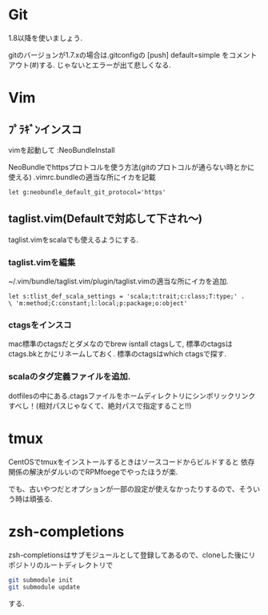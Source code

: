 # Git

1.8以降を使いましょう.

gitのバージョンが1.7.xの場合は.gitconfigの
[push]
     default=simple
をコメントアウト(#)する.
じゃないとエラーが出て悲しくなる.

# Vim

## ﾌﾟﾗｷﾞﾝインスコ

vimを起動して
    :NeoBundleInstall

NeoBundleでhttpsプロトコルを使う方法(gitのプロトコルが通らない時とかに使える)
.vimrc.bundleの適当な所にイカを記載

```vim
let g:neobundle_default_git_protocol='https'
```

## taglist.vim(Defaultで対応して下され〜)

taglist.vimをscalaでも使えるようにする.

### taglist.vimを編集

~/.vim/bundle/taglist.vim/plugin/taglist.vimの適当な所にイカを追加.

```vim
let s:tlist_def_scala_settings = 'scala;t:trait;c:class;T:type;' .
\ 'm:method;C:constant;l:local;p:package;o:object'
```

### ctagsをインスコ

mac標準のctagsだとダメなのでbrew isntall ctagsして, 標準のctagsはctags.bkとかにリネームしておく.
標準のctagsはwhich ctagsで探す.

### scalaのタグ定義ファイルを追加.
dotfilesの中にある.ctagsファイルをホームディレクトリにシンボリックリンクすべし！(相対パスじゃなくて、絶対パスで指定すること!!)


# tmux

CentOSでtmuxをインストールするときはソースコードからビルドすると
依存関係の解決がダルいのでRPMfoegeでやったほうが楽.

でも、古いやつだとオプションが一部の設定が使えなかったりするので、そういう時は頑張る.


# zsh-completions

zsh-completionsはサブモジュールとして登録してあるので、cloneした後にリポジトリのルートディレクトリで
```sh
git submodule init
git submodule update
```
する.
